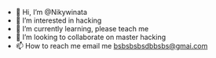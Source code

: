 - 👋 Hi, I’m @Nikywinata
- 👀 I’m interested in hacking
- 🌱 I’m currently learning, please teach me
- 💞️ I’m looking to collaborate on master hacking
- 📫 How to reach me email me bsbsbsbsdbbsbs@gmai.com

<!---
Nikywinata/Nikywinata is a ✨ special ✨ repository because its `README.md` (this file) appears on your GitHub profile.
You can click the Preview link to take a look at your changes.
--->
